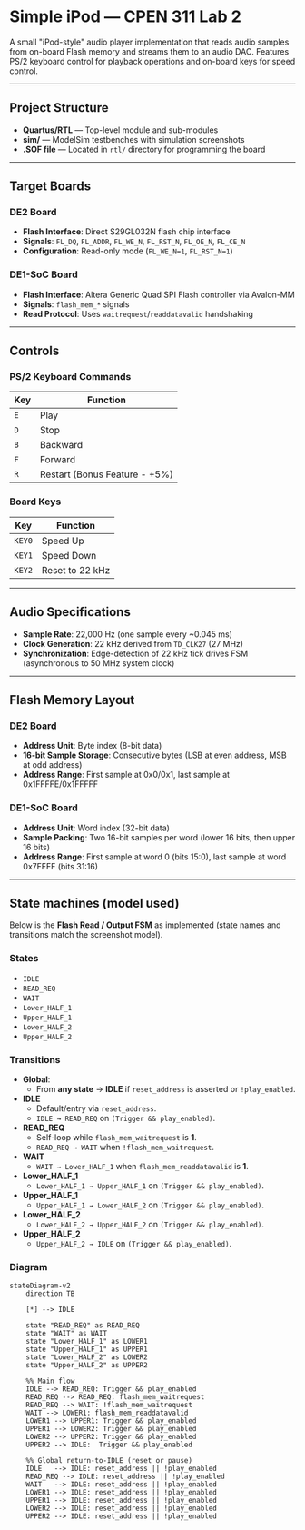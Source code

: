 # Simple iPod — CPEN 311 Lab 2

A small "iPod-style" audio player implementation that reads audio samples from on-board Flash memory and streams them to an audio DAC. Features PS/2 keyboard control for playback operations and on-board keys for speed control.

---

## Project Structure

- **Quartus/RTL** — Top-level module and sub-modules
- **sim/** — ModelSim testbenches with simulation screenshots
- **.SOF file** — Located in `rtl/` directory for programming the board

---

## Target Boards

### DE2 Board
- **Flash Interface**: Direct S29GL032N flash chip interface
- **Signals**: `FL_DQ`, `FL_ADDR`, `FL_WE_N`, `FL_RST_N`, `FL_OE_N`, `FL_CE_N`
- **Configuration**: Read-only mode (`FL_WE_N=1`, `FL_RST_N=1`)

### DE1-SoC Board
- **Flash Interface**: Altera Generic Quad SPI Flash controller via Avalon-MM
- **Signals**: `flash_mem_*` signals
- **Read Protocol**: Uses `waitrequest`/`readdatavalid` handshaking

---

## Controls

### PS/2 Keyboard Commands
| Key | Function |
|-----|----------|
| `E` | Play |
| `D` | Stop |
| `B` | Backward |
| `F` | Forward |
| `R` | Restart (Bonus Feature - +5%) |

### Board Keys
| Key | Function |
|-----|----------|
| `KEY0` | Speed Up |
| `KEY1` | Speed Down |
| `KEY2` | Reset to 22 kHz |

---

## Audio Specifications

- **Sample Rate**: 22,000 Hz (one sample every ~0.045 ms)
- **Clock Generation**: 22 kHz derived from `TD_CLK27` (27 MHz)
- **Synchronization**: Edge-detection of 22 kHz tick drives FSM (asynchronous to 50 MHz system clock)

---

## Flash Memory Layout

### DE2 Board
- **Address Unit**: Byte index (8-bit data)
- **16-bit Sample Storage**: Consecutive bytes (LSB at even address, MSB at odd address)
- **Address Range**: First sample at 0x0/0x1, last sample at 0x1FFFFE/0x1FFFFF

### DE1-SoC Board
- **Address Unit**: Word index (32-bit data)
- **Sample Packing**: Two 16-bit samples per word (lower 16 bits, then upper 16 bits)
- **Address Range**: First sample at word 0 (bits 15:0), last sample at word 0x7FFFF (bits 31:16)

---

## State machines (model used)

Below is the **Flash Read / Output FSM** as implemented (state names and transitions match the screenshot model).

### States
- `IDLE`
- `READ_REQ`
- `WAIT`
- `Lower_HALF_1`
- `Upper_HALF_1`
- `Lower_HALF_2`
- `Upper_HALF_2`

### Transitions 
- **Global**:  
  - From **any state** → **IDLE** if `reset_address` is asserted or `!play_enabled`.
- **IDLE**  
  - Default/entry via `reset_address`.  
  - `IDLE → READ_REQ` on `(Trigger && play_enabled)`.
- **READ_REQ**  
  - Self-loop while `flash_mem_waitrequest` is **1**.  
  - `READ_REQ → WAIT` when `!flash_mem_waitrequest`.
- **WAIT**  
  - `WAIT → Lower_HALF_1` when `flash_mem_readdatavalid` is **1**.
- **Lower_HALF_1**  
  - `Lower_HALF_1 → Upper_HALF_1` on `(Trigger && play_enabled)`.
- **Upper_HALF_1**  
  - `Upper_HALF_1 → Lower_HALF_2` on `(Trigger && play_enabled)`.
- **Lower_HALF_2**  
  - `Lower_HALF_2 → Upper_HALF_2` on `(Trigger && play_enabled)`.
- **Upper_HALF_2**  
  - `Upper_HALF_2 → IDLE` on `(Trigger && play_enabled)`.

### Diagram
```mermaid
stateDiagram-v2
    direction TB

    [*] --> IDLE

    state "READ_REQ" as READ_REQ
    state "WAIT" as WAIT
    state "Lower_HALF_1" as LOWER1
    state "Upper_HALF_1" as UPPER1
    state "Lower_HALF_2" as LOWER2
    state "Upper_HALF_2" as UPPER2

    %% Main flow
    IDLE --> READ_REQ: Trigger && play_enabled
    READ_REQ --> READ_REQ: flash_mem_waitrequest
    READ_REQ --> WAIT: !flash_mem_waitrequest
    WAIT --> LOWER1: flash_mem_readdatavalid
    LOWER1 --> UPPER1: Trigger && play_enabled
    UPPER1 --> LOWER2: Trigger && play_enabled
    LOWER2 --> UPPER2: Trigger && play_enabled
    UPPER2 --> IDLE:  Trigger && play_enabled

    %% Global return-to-IDLE (reset or pause)
    IDLE   --> IDLE: reset_address || !play_enabled
    READ_REQ --> IDLE: reset_address || !play_enabled
    WAIT   --> IDLE: reset_address || !play_enabled
    LOWER1 --> IDLE: reset_address || !play_enabled
    UPPER1 --> IDLE: reset_address || !play_enabled
    LOWER2 --> IDLE: reset_address || !play_enabled
    UPPER2 --> IDLE: reset_address || !play_enabled
